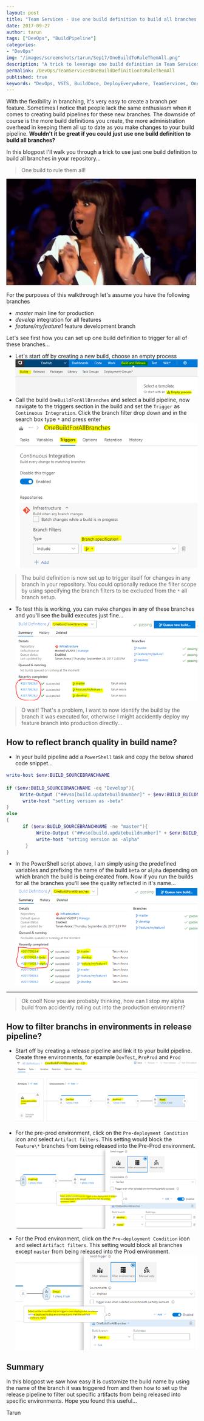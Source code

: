 ```yaml
---
layout: post
title: "Team Services - Use one build definition to build all branches & release selectively"
date: 2017-09-27
author: tarun
tags: ["DevOps", "BuildPipeline"]
categories:
- "DevOps"
img: "/images/screenshots/tarun/Sep17/OneBuildToRuleThemAll.png"
description: "A trick to leverage one build definition in Team Services to build all branches. How to update the build name from the build pipeline to reflect the name of the branch or the quality of the artifacts. One Build to Rule them all! How to map branches to release environments in Team Services."
permalink: /DevOps/TeamServicesOneBuildDefinitionToRuleThemAll
published: true
keywords: "DevOps, VSTS, BuildOnce, DeployEverywhere, TeamServices, One build for all branches, One build definition, BuildDefinition, TFS Build, Team Build, Build Pipeline, Release Pipeline, Continuous Delivery with Team Services"
---
```

With the flexibility in branching, it's very easy to create a branch per feature. Sometimes I notice that people lack the same enthusiasm when it comes to creating build pipelines for these new branches. The downside of course is the more build definitions you create, the more administration overhead in keeping them all up to date as you make changes to your build pipeline. **Wouldn't it be great if you could just use one build definition to build all branches?**
<!--more-->
In this blogpost I'll walk you through a trick to use just one build definition to build all branches in your repository... 

> One build to rule them all!  

<p align="center">

![](/images/screenshots/tarun/Sep17/HappySurprised.gif)

</p>


For the purposes of this walkthrough let's assume you have the following branches

- *master* main line for production
- *develop* integration for all features 
- *feature/myfeature1* feature development branch

Let's see first how you can set up one build definition to trigger for all of these branches... 
+ Let's start off by creating a new build, choose an empty process
    ![image.png](/images/screenshots/tarun/Sep17/image-b6175ef2-9bfb-48de-81c3-1a45f6f9b927.png)
+ Call the build `OneBuildForAllBranches` and select a build pipeline, now navigate to the triggers section in the build and set the `Trigger` as `Continuous Integration`. Click the branch filter drop down and in the search box type `*` and press enter
  ![image.png](/images/screenshots/tarun/Sep17/image-4af4d89c-fb8c-4237-97d2-8430422dd66a.png)

> The build definition is now set up to trigger itself for changes in any branch in your repository. You could optionally reduce the filter scope by using specifying the branch filters to be excluded from the `*` all branch setup. 

+ To test this is working, you can make changes in any of these branches and you'll see the build executes just fine... 
  ![image.png](/images/screenshots/tarun/Sep17/image-3429f0df-7f1a-41ea-a575-8b4b6265b74b.png)

> O wait! That's a problem, I want to now identify the build by the branch it was executed for, otherwise I might accidently deploy my feature branch into production directly... 

## How to reflect branch quality in build name?

+ In your build pipeline add a `PowerShell` task and copy the below shared code snippet...

``` PowerShell
write-host $env:BUILD_SOURCEBRANCHNAME

if ($env:BUILD_SOURCEBRANCHNAME -eq "Develop"){
     Write-Output ("##vso[build.updatebuildnumber]" + $env:BUILD_BUILDNUMBER+"-beta")
      write-host "setting version as -beta"
}
else 
{
      if ($env:BUILD_SOURCEBRANCHNAME -ne "master"){
           Write-Output ("##vso[build.updatebuildnumber]" + $env:BUILD_BUILDNUMBER+"-alpha")
           write-host "setting version as -alpha"
       }
}
```

+ In the PowerShell script above, I am simply using the predefined variables and prefixing the name of the build `beta` or `alpha` depending on which branch the build is being created from. Now if you run the builds for all the branches you'll see the quality reflected in it's name... 
   ![image.png](/images/screenshots/tarun/Sep17/image-0958ed3e-b1e5-4a7f-867e-303d2b71d653.png)

<hr/>

> Ok cool! Now you are probably thinking, how can I stop my alpha build from accidently rolling out into the production environment?

## How to filter branchs in environments in release pipeline?

+ Start off by creating a release pipeline and link it to your build pipeline. Create three environments, for example `DevTest`, `PreProd` and `Prod`
   ![image.png](/images/screenshots/tarun/Sep17/image-857253b2-8c08-495a-b396-9d29ec920b30.png)

+ For the pre-prod environment, click on the `Pre-deployment Condition` icon and select `Artifact filters`. This setting would block the `Feature\*` branches from being released into the Pre-Prod environment. 
   ![image.png](/images/screenshots/tarun/Sep17/image-0b022ddf-1ee9-43a4-b255-9f385b09ca84.png)

+ For the Prod environment, click on the `Pre-deployment Condition` icon and select `Artifact filters`. This setting would block all branches except `master` from being released into the Prod environment. 
   ![image.png](/images/screenshots/tarun/Sep17/image-03d0e0af-efff-4b32-8894-5a05dc996e49.png)

## Summary 
In this blogpost we saw how easy it is customize the build name by using the name of the branch it was triggered from and then how to set up the release pipeline to filter out specific artifacts from being released into specific environments. Hope you found this useful... 

Tarun 
